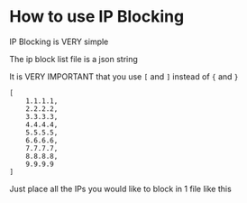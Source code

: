 
<h1>How to use IP Blocking</h1>

<p>IP Blocking is VERY simple</p>
<p>The ip block list file is a json string</p>

It is VERY IMPORTANT that you use `[` and `]` instead of `{` and `}`

```
[
    1.1.1.1,
    2.2.2.2,
    3.3.3.3,
    4.4.4.4,
    5.5.5.5,
    6.6.6.6,
    7.7.7.7,
    8.8.8.8,
    9.9.9.9
]
```


Just place all the IPs you would like to block in 1 file like this

